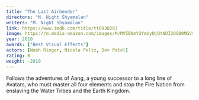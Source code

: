 ```yaml
---
title: "The Last Airbender"
directors: "M. Night Shyamalan"
writers: "M. Night Shyamalan"
link: https://www.imdb.com/title/tt0938283
image: https://m.media-amazon.com/images/M/MV5BNmY2YmUyNjQtNDI2OS00MGVmLTkzMWMtOGJmNzUyY2JmN2Y5XkEyXkFqcGdeQXVyNTIzOTk5ODM@._V1_FMjpg_UX709_.jpg
year: 2010
awards: ["Best Visual Effects"]
actors: [Noah Ringer, Nicola Peltz, Dev Patel]
rating: B
weight: -2010
---
```

Follows the adventures of Aang, a young successor to a long line of Avatars, who must master all four elements and stop the Fire Nation from enslaving the Water Tribes and the Earth Kingdom. 